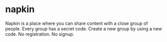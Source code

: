 # napkin
Napkin is a place where you can share content with a close group of people. Every group has a secret code. Create a new group by using a new code. No registration. No signup.

